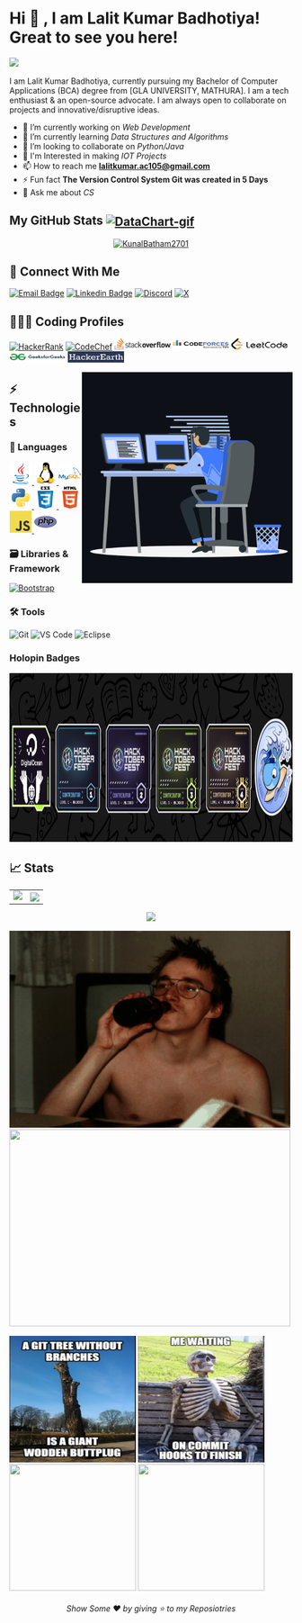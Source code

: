# Hi 👋 , I am Lalit Kumar Badhotiya! Great to see you here! 

  <a href="https://github.com/Lalit-Kumar-Badhotiya/readme-typing-svg"><img src="https://readme-typing-svg.herokuapp.com?font=Fira+Code&duration=4000&pause=50&color=41FF00&width=435&lines=Hi%F0%9F%91%8B%2C+I+am+Lalit!;I+Like+To+Learn+New+Technologies.;I+Like+To+Explore+New+Tech.;I+Love+Coding++%E2%9D%A4.;Let's+Connect."></a>
</p>
I am Lalit Kumar Badhotiya, currently pursuing my Bachelor of Computer Applications (BCA) degree from [GLA UNIVERSITY, MATHURA]. I am a tech enthusiast & an open-source advocate. I am always open to collaborate on projects and innovative/disruptive ideas. 

- 🔭 I’m currently working on *Web Development*
- 🌱 I’m currently learning *Data Structures and Algorithms*
- 👯 I’m looking to collaborate on *Python/Java*
- 🚀 I'm Interested in making *IOT Projects*
- 📫 How to reach me **lalitkumar.ac105@gmail.com**
- ⚡ Fun fact **The Version Control System Git was created in 5 Days**
- 💬 Ask me about *CS*

<!-- profile views calctulator <p align="left"> <img src="https://komarev.com/ghpvc/?username=Lalit-Kumar-Badhotiya&label=Profile%20views&color=0e75b6&style=flat" alt="Lalit-Kumar-Badhotiya" /> </p> -->


 <h2>My GitHub Stats <a href="https://media.giphy.com/media/MF3pE1wwVczhKkaSlg/giphy.gif"><img align="center" src="https://media.giphy.com/media/MF3pE1wwVczhKkaSlg/giphy.gif" height="40" alt="DataChart-gif"></a> </h2>
 
<p align="center"> <a href="https://github.com/ryo-ma/github-profile-trophy"><img src="https://github-profile-trophy.vercel.app/?username=Lalit-Kumar-Badhotiya&theme=monokai" alt="KunalBatham2701" /></a> </p> 

## 🔗 Connect With Me

[![Email Badge](https://img.shields.io/badge/-Email-c14438?style=flat-square&logo=Gmail&logoColor=white&link=mailto:lalitkumar.ac105@gmail.com)](mailto:lalitkumar.ac105@gmail.com)
[![Linkedin Badge](https://img.shields.io/badge/-LinkedIn-blue?style=flat-square&logo=Linkedin&logoColor=white&link=https://www.linkedin.com/in/)](https://www.linkedin.com/in/lalit-kumar-badhotiya)
[![Discord](https://img.shields.io/badge/-Discord-7289DA?style=flat-square&logo=discord&logoColor=white)](https://discordapp.com/users/lalit141)
[![X](https://img.shields.io/twitter/follow/Lalitkumar756)](https://x.com/Lalitkumar765?t=h5PNNlpofBIE7wGWvIuqPQ&s=09)


## 👨🏻‍💻 Coding Profiles

[![HackerRank](https://img.shields.io/badge/-HackerRank-2EC866?style=flat-square&logo=HackerRank&logoColor=white)](https://www.hackerrank.com/profile/lalitkumar_ac105)
[![CodeChef](https://img.shields.io/badge/-CodeChef-5B4638?style=flat-square&logo=CodeChef&logoColor=white)](https://www.codechef.com/users/focus_mirage)
<a href="https://stackoverflow.com/users/25638726/lalit-kumar-badhotiya"><img src="https://github.com/Lalit-Kumar-Badhotiya/Lalit-Kumar-Badhotiya/blob/13c2fdbae05744205a68cdf66f0431420acc3174/Media/logo-stackoverflow.png" style="width:100px;height:20px;"></a>
<a href="https://codeforces.com/profile/Lalitkumarbadhotiya"><img src="https://github.com/Lalit-Kumar-Badhotiya/Lalit-Kumar-Badhotiya/blob/05dad1df7818cec3ba4546e6c195b1ddbec955e1/Media/CF%20logo.png" style="width:100px;height:20px;"></a>
<a href="https://leetcode.com/u/Lalit_Kumar_Badhotiya/"><img src="https://github.com/Lalit-Kumar-Badhotiya/Lalit-Kumar-Badhotiya/blob/cdcbc8816e005e830556ef694a7199b1762660f3/Media/leetcode.png" style="width:100px;height:20px;"></a>
<a href="https://www.geeksforgeeks.org/user/lalitkum3rg2/"><img src="https://github.com/Lalit-Kumar-Badhotiya/Lalit-Kumar-Badhotiya/blob/c218ce1e3b8f7ebb49a12fb99a57d42c09d1a36d/Media/gfg-new-logo-Photoroom.png" style="width:100px;height:20px;"></a>
<a href="https://www.hackerearth.com/@lalitkumar.ac105"><img src="https://github.com/Lalit-Kumar-Badhotiya/Lalit-Kumar-Badhotiya/blob/c3c993feedd0e241333692ff12cac46bc7d8d0f5/Media/hackerearth_old_logo.jpg" style="width:100px;height:20px;"></a>

<p><img align="right" width="375px" src="https://github.com/Lalit-Kumar-Badhotiya/Lalit-Kumar-Badhotiya/blob/main/Media/animation_500_kxa883sd.gif" alt="adam-pw" /></p>






## ⚡ Technologies

### 📜 Languages
<p align="left"> <!--<a href="https://www.cprogramming.com/" target="_blank"> <img src="https://raw.githubusercontent.com/devicons/devicon/master/icons/c/c-original.svg" alt="c" width="40" height="40"/> </a> <a href="https://www.w3schools.com/cpp/" target="_blank"> <img src="https://raw.githubusercontent.com/devicons/devicon/master/icons/cplusplus/cplusplus-original.svg" alt="cplusplus" width="40" height="40"/>--> </a> <a href="https://www.java.com" target="_blank"> <img src="https://raw.githubusercontent.com/devicons/devicon/master/icons/java/java-original.svg" alt="java" width="40" height="40"/> </a> <a href="https://www.linux.org/" target="_blank"> <img src="https://raw.githubusercontent.com/devicons/devicon/master/icons/linux/linux-original.svg" alt="linux" width="40" height="40"/> </a> <a href="https://www.mysql.com/" target="_blank"> <img src="https://raw.githubusercontent.com/devicons/devicon/master/icons/mysql/mysql-original-wordmark.svg" alt="mysql" width="40" height="40"/> </a> <a href="https://www.python.org" target="_blank"> <img src="https://raw.githubusercontent.com/devicons/devicon/master/icons/python/python-original.svg" alt="python" width="40" height="40"/> </a> <a href="https://www.w3schools.com/css/" target="_blank" rel="noreferrer"> <img src="https://raw.githubusercontent.com/devicons/devicon/master/icons/css3/css3-original-wordmark.svg" alt="css3" width="40" height="40"/> </a> <a href="https://www.w3.org/html/" target="_blank" rel="noreferrer"> <img src="https://raw.githubusercontent.com/devicons/devicon/master/icons/html5/html5-original-wordmark.svg" alt="html5" width="40" height="40"/> </a> <a href="https://www.w3.org/javascript/" target="_blank" rel="noreferrer"> <img src="https://raw.githubusercontent.com/devicons/devicon/master/icons/javascript/javascript-original.svg" alt="javascript" width="40" height="40"/> </a> 
<img src="https://raw.githubusercontent.com/devicons/devicon/master/icons/php/php-original.svg" alt="php" width="40" height="40"/>
</p>

<!--![Java](https://img.shields.io/badge/-java-E34A86?style=flat-square&logo=java)
![Python](https://img.shields.io/badge/-Python-black?style=flat-square&logo=Python)
![C](https://img.shields.io/badge/-C-00599C?style=flat-square&logo=c)
![C++](https://img.shields.io/badge/-C++-00599C?style=flat-square&logo=cplusplus)
![HTML5](https://img.shields.io/badge/-HTML5-E34F26?style=flat-square&logo=html5&logoColor=white)
![CSS3](https://img.shields.io/badge/-CSS3-1572B6?style=flat-square&logo=css3)
![JavaScript](https://img.shields.io/badge/-JavaScript-black?style=flat-square&logo=javascript) -->




### 🗃️ Libraries & Framework

[![Bootstrap](https://img.shields.io/badge/-Bootstrap-563D7C?style=flat-square&logo=bootstrap)](https://getbootstrap.com/)
<!--[![Numpy](https://img.shields.io/badge/Numpy%20-%23013243.svg?logo=numpy&style=flat-square&logoColor=white)](https://numpy.org/)
[![React](https://img.shields.io/badge/-React-black?style=flat-square&logo=react)](https://reactjs.org/)
[![Nodejs](https://img.shields.io/badge/-Nodejs-black?style=flat-square&logo=Node.js)](https://nodejs.org/)
![Tailwind CSS](https://img.shields.io/badge/-Tailwind%20CSS-333?style=flat&logo=Tailwind-CSS)
![MongoDB](https://img.shields.io/badge/MongoDB-%234ea94b.svg?logo=mongodb&logoColor=white) -->





### 🛠️ Tools

![Git](https://img.shields.io/badge/-Git-black?style=flat-square&logo=git)
![VS Code](https://img.shields.io/badge/-VS%20Code-007ACC?style=flat-square&logo=visual-studio-code)
![Eclipse](https://img.shields.io/badge/Eclipse-2C2255?style=flat-square&logo=eclipse&logoColor=white)





### Holopin Badges 
<img src="https://github.com/Lalit-Kumar-Badhotiya/Lalit-Kumar-Badhotiya/blob/22675f009ac376a6d5134c8815ac1a7f6c78119c/Media/lalit%20holopin.png" alt="" width="1100" height="300"/>

<!-- ![Netlify](https://img.shields.io/badge/-Netlify-%2300C7B7?style=flat-square&logo=netlify&logoColor=ffffff)
![Heroku](https://img.shields.io/badge/Heroku%20-%23430098.svg?style=flat-square&logo=heroku&logoColor=white)
![DigitalOcean](https://img.shields.io/badge/-Digital%20Ocean-darkblue?style=flat-square&logo=digitalocean) -->

<!--![Amazon AWS](https://img.shields.io/badge/Amazon%20AWS-232F3E?style=flat-square&logo=amazon-aws)
![Microsoft Azure](https://img.shields.io/badge/Microsoft%20Azure-232F7E?style=flat-square&logo=microsoft-azure)
![Google Cloud](https://img.shields.io/badge/Google%20Cloud-black?style=flat-square&logo=google-cloud)
![Docker](https://img.shields.io/badge/-Docker-black?style=flat-square&logo=docker) 
![Postman](https://img.shields.io/badge/Postman-FF6C37?logo=postman&logoColor=white) -->
<!-- ![HTML5](https://img.shields.io/badge/-HTML5-333?style=flat&logo=HTML5)
  ![CSS](https://img.shields.io/badge/-CSS-333?style=flat&logo=CSS3&logoColor=1572B6)
  ![JavaScript](https://img.shields.io/badge/-JavaScript-333?style=flat&logo=javascript)
  ![Bootstrap](https://img.shields.io/badge/-Bootstrap-333?style=flat&logo=bootstrap&logoColor=563D7C)
  ![React](https://img.shields.io/badge/-React-333?style=flat&logo=react)
  ![Tailwind CSS](https://img.shields.io/badge/-Tailwind%20CSS-333?style=flat&logo=Tailwind-CSS)
  ![NextJS](https://img.shields.io/badge/-NextJS-333?logo=Next.js)
  ![Material UI](https://img.shields.io/badge/-Material%20UI-333?style=flat&logo=Material-UI)
- 📶 &nbsp;
  ![Node.js](https://img.shields.io/badge/-Node%20JS-333?style=flat&logo=Node.js)
  ![Express](https://img.shields.io/badge/-Express-333?style=flat&logo=Express)
  ![Socket.io](https://img.shields.io/badge/-Socket.io-333?style=flat&logo=Socket.io)
- 🛢 &nbsp;
  ![MongoDB](https://img.shields.io/badge/-MongoDB-333?style=flat&logo=mongodb)
  ![FireStore](https://img.shields.io/badge/-FireStore-333?style=flat&logo=Firebase)
- ⚙️ &nbsp;
  ![Git](https://img.shields.io/badge/-Git-333?style=flat&logo=git)
  ![GitHub](https://img.shields.io/badge/-GitHub-333?style=flat&logo=github)
  ![Markdown](https://img.shields.io/badge/-Markdown-333?style=flat&logo=markdown)
- 🔧 &nbsp; -->







## 📈 Stats

<table>
<tr>
<td>
<img src="https://github-readme-stats.vercel.app/api?username=Lalit-Kumar-Badhotiya&include_all_commits=true&count_private=true&show_icons=true&line_height=20&theme=tokyonight"/>
<td><img align="center" src="https://github-readme-streak-stats.herokuapp.com/?user=Lalit-Kumar-Badhotiya&theme=tokyonight" />
</tr>
</table>
<p align="center"><img src="https://github-readme-stats.vercel.app/api/top-langs?username=Lalit-Kumar-Badhotiya&show_icons=true&locale=en&layout=compact&theme=tokyonight" />
</td>
</p>



<p float="right">
  <img src="https://github.com/Lalit-Kumar-Badhotiya/Lalit-Kumar-Badhotiya/blob/9f1e895d0c8cf2318fe191de82a39bcacca9aaef/Media/linus-torvalds-drunk-game.jpg" width="500" height="350" />
  <img src="https://github.com/Lalit-Kumar-Badhotiya/Lalit-Kumar-Badhotiya/blob/8a2893bef85d2af7f69e3380d840b96c95c99d6a/Media/monkey-laptop.gif" width="500" height="350" />
</p>


<p float="right">
  <img src="https://github.com/Lalit-Kumar-Badhotiya/Lalit-Kumar-Badhotiya/blob/cd6226a5df9f076493f895a808b2d65a9c895ca3/Media/Screenshot_20240526-181937_YouTube.jpg" width="225" height="225" />
  <img src="https://github.com/Lalit-Kumar-Badhotiya/Lalit-Kumar-Badhotiya/blob/5878998d45c7db3b85133eec0f0add5a6c7810b5/Media/Screenshot_20240526-181956_YouTube.jpg" width="225" height="225" />
  <img src="" width="225" height="225" />
  <img src="" width="225" height="225" />
</p>




<h6 align= "center">Show Some ❤ by giving ⭐ to my Reposiotries</h6>

